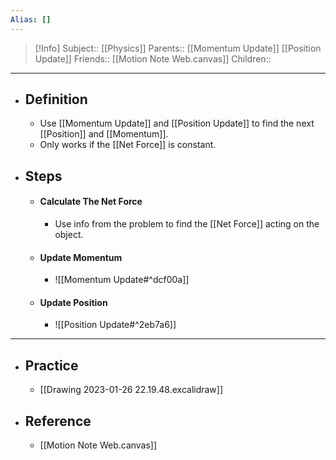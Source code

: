 ```yaml
---
Alias: []
---
```

> [!Info]
> Subject:: [[Physics]]
> Parents:: [[Momentum Update]] [[Position Update]]
> Friends:: [[Motion Note Web.canvas]]
> Children:: 
---
- ## Definition
	- Use [[Momentum Update]] and [[Position Update]] to find the next [[Position]] and [[Momentum]].
	- Only works if the [[Net Force]] is constant.
- ## Steps
	- #### Calculate The Net Force
		- Use info from the problem to find the [[Net Force]] acting on the object.
	- #### Update Momentum
		- ![[Momentum Update#^dcf00a]]
	- #### Update Position
		- ![[Position Update#^2eb7a6]]
---
- ## Practice
	- [[Drawing 2023-01-26 22.19.48.excalidraw]]
- ## Reference
	- [[Motion Note Web.canvas]]